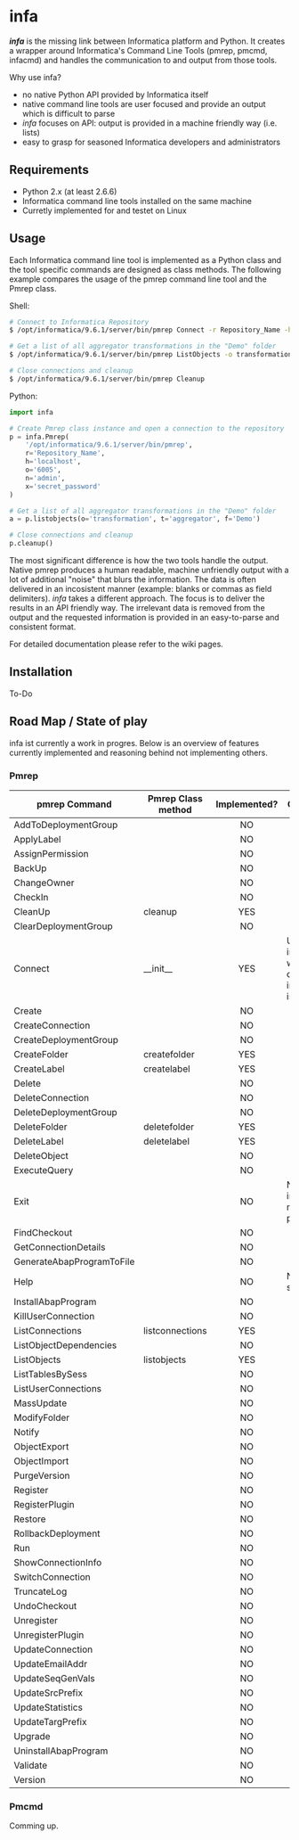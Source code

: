 # infa

**_infa_** is the missing link between Informatica platform and Python. It creates a wrapper around Informatica's Command Line Tools (pmrep, pmcmd, infacmd) and handles the communication to and output from those tools.

Why use infa?
* no native Python API provided by Informatica itself
* native command line tools are user focused and provide an output which is difficult to parse
* _infa_ focuses on API: output is provided in a machine friendly way (i.e. lists)
* easy to grasp for seasoned Informatica developers and administrators

## Requirements

* Python 2.x (at least 2.6.6)
* Informatica command line tools installed on the same machine
* Curretly implemented for and testet on Linux

## Usage

Each Informatica command line tool is implemented as a Python class and the tool specific commands are designed as class methods.
The following example compares the usage of the pmrep command line tool and the Pmrep class.

Shell:
```sh
# Connect to Informatica Repository
$ /opt/informatica/9.6.1/server/bin/pmrep Connect -r Repository_Name -h localhost -o 6005 -n admin -x secret_password

# Get a list of all aggregator transformations in the "Demo" folder
$ /opt/informatica/9.6.1/server/bin/pmrep ListObjects -o transformation -t aggregator -f Demo

# Close connections and cleanup
$ /opt/informatica/9.6.1/server/bin/pmrep Cleanup
```

Python:
```Python
import infa

# Create Pmrep class instance and open a connection to the repository
p = infa.Pmrep(
    '/opt/informatica/9.6.1/server/bin/pmrep',
    r='Repository_Name',
    h='localhost',
    o='6005',
    n='admin',
    x='secret_password'
)

# Get a list of all aggregator transformations in the "Demo" folder
a = p.listobjects(o='transformation', t='aggregator', f='Demo')

# Close connections and cleanup
p.cleanup()
```
The most significant difference is how the two tools handle the output. Native pmrep produces a human readable, machine unfriendly output with a lot of additional "noise" that blurs the information. The data is often delivered in an incosistent manner (example: blanks or commas as field delimiters).
_infa_ takes a different approach. The focus is to deliver the results in an API friendly way. The irrelevant data is removed from the output and the requested information is provided in an easy-to-parse and consistent format.

For detailed documentation please refer to the wiki pages.

## Installation

To-Do

## Road Map / State of play

infa ist currently a work in progres. Below is an overview of features currently implemented and reasoning behind not implementing others.

### Pmrep

| pmrep Command                       | Pmrep Class method                 | Implemented? | Comment  |
| ------------------------------------|------------------------------------|:------------:|----------|
| AddToDeploymentGroup                |                                    | NO           |          |
| ApplyLabel                          |                                    | NO           |          |
| AssignPermission                    |                                    | NO           |          |
| BackUp                              |                                    | NO           |          |
| ChangeOwner                         |                                    | NO           |          |
| CheckIn                             |                                    | NO           |          |
| CleanUp                             | cleanup                            | YES          |          |
| ClearDeploymentGroup                |                                    | NO           |          |
| Connect                             | \_\_init\_\_                           | YES          |Used implicitly when class instance is created|
| Create                              |                                    | NO           |          |
| CreateConnection                    |                                    | NO           |          |
| CreateDeploymentGroup               |                                    | NO           |          |
| CreateFolder                        | createfolder                       | YES          |          |
| CreateLabel                         | createlabel                        | YES          |          |
| Delete                              |                                    | NO           |          |
| DeleteConnection                    |                                    | NO           |          |
| DeleteDeploymentGroup               |                                    | NO           |          |
| DeleteFolder                        | deletefolder                       | YES          |          |
| DeleteLabel                         | deletelabel                        | YES          |          |
| DeleteObject                        |                                    | NO           |          |
| ExecuteQuery                        |                                    | NO           |          |
| Exit                                |                                    | NO           |No interactive mode planned|
| FindCheckout                        |                                    | NO           |          |
| GetConnectionDetails                |                                    | NO           |          |
| GenerateAbapProgramToFile           |                                    | NO           |          |
| Help                                |                                    | NO           |Not supported|
| InstallAbapProgram                  |                                    | NO           |          |
| KillUserConnection                  |                                    | NO           |          |
| ListConnections                     | listconnections                    | YES          |          |
| ListObjectDependencies              |                                    | NO           |          |
| ListObjects                         | listobjects                        | YES          |          |
| ListTablesBySess                    |                                    | NO           |          |
| ListUserConnections                 |                                    | NO           |          |
| MassUpdate                          |                                    | NO           |          |
| ModifyFolder                        |                                    | NO           |          |
| Notify                              |                                    | NO           |          |
| ObjectExport                        |                                    | NO           |          |
| ObjectImport                        |                                    | NO           |          |
| PurgeVersion                        |                                    | NO           |          |
| Register                            |                                    | NO           |          |
| RegisterPlugin                      |                                    | NO           |          |
| Restore                             |                                    | NO           |          |
| RollbackDeployment                  |                                    | NO           |          |
| Run                                 |                                    | NO           |          |
| ShowConnectionInfo                  |                                    | NO           |          |
| SwitchConnection                    |                                    | NO           |          |
| TruncateLog                         |                                    | NO           |          |
| UndoCheckout                        |                                    | NO           |          |
| Unregister                          |                                    | NO           |          |
| UnregisterPlugin                    |                                    | NO           |          |
| UpdateConnection                    |                                    | NO           |          |
| UpdateEmailAddr                     |                                    | NO           |          |
| UpdateSeqGenVals                    |                                    | NO           |          |
| UpdateSrcPrefix                     |                                    | NO           |          |
| UpdateStatistics                    |                                    | NO           |          |
| UpdateTargPrefix                    |                                    | NO           |          |
| Upgrade                             |                                    | NO           |          |
| UninstallAbapProgram                |                                    | NO           |          |
| Validate                            |                                    | NO           |          |
| Version                             |                                    | NO           |          |

### Pmcmd

Comming up.

